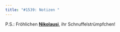 ```yaml
---
title: "#1539: Notizen "
---
```


P.S.: Fröhlichen <a href="http://www.fonflatter.de/advent09"><strong>Nikolausi</strong></a>, ihr Schnuffelstrümpfchen!

